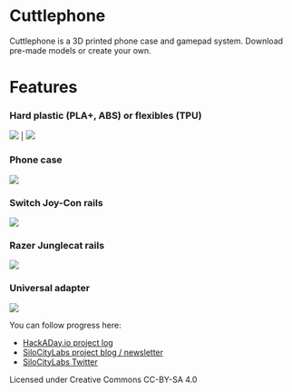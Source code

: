 # Cuttlephone
Cuttlephone is a 3D printed phone case and gamepad system. Download pre-made models or create your own.

# Features

### Hard plastic (PLA+, ABS) or flexibles (TPU)

![](/images/hard_buttons.png)  |  ![](/images/soft_buttons.png)

### Phone case

![](/images/phone_case.png)

### Switch Joy-Con rails

![](/images/joycon.png)

### Razer Junglecat rails

![](/images/junglecat.png)

### Universal adapter

![](/images/universal.png)

You can follow progress here:
 - [HackADay.io project log](https://hackaday.io/project/165606-cuttlephone-gamepad-phone-case)
 - [SiloCityLabs project blog / newsletter](https://silocitylabs.com/categories/projects/)
 - [SiloCityLabs Twitter](https://twitter.com/silocitylabs)





Licensed under Creative Commons CC-BY-SA 4.0
